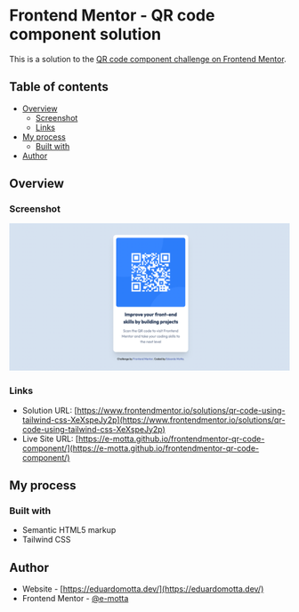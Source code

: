 # Frontend Mentor - QR code component solution

This is a solution to the [QR code component challenge on Frontend Mentor](https://www.frontendmentor.io/challenges/qr-code-component-iux_sIO_H).

## Table of contents

- [Overview](#overview)
  - [Screenshot](#screenshot)
  - [Links](#links)
- [My process](#my-process)
  - [Built with](#built-with)
- [Author](#author)

## Overview

### Screenshot

![](./screenshot.png)

### Links

- Solution URL: [https://www.frontendmentor.io/solutions/qr-code-using-tailwind-css-XeXspeJy2p](https://www.frontendmentor.io/solutions/qr-code-using-tailwind-css-XeXspeJy2p)
- Live Site URL: [https://e-motta.github.io/frontendmentor-qr-code-component/](https://e-motta.github.io/frontendmentor-qr-code-component/)

## My process

### Built with

- Semantic HTML5 markup
- Tailwind CSS

## Author

- Website - [https://eduardomotta.dev/](https://eduardomotta.dev/)
- Frontend Mentor - [@e-motta](https://www.frontendmentor.io/profile/e-motta)
